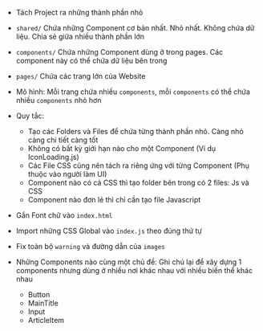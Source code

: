 - Tách Project ra những thành phần nhỏ
- `shared/` Chứa những Component cơ bản nhất. Nhỏ nhất. Không chứa dữ liệu. Chia sẻ giữa nhiều thành phần lớn
- `components/` Chứa những Component dùng ở trong pages. Các component này có thể chứa dữ liệu bên trong
- `pages/` Chứa các trang lớn của Website

- Mô hình: Mỗi trang chứa nhiều `components`, mỗi `components` có thể chứa nhiều `components` nhỏ hơn

- Quy tắc: 
  - Tạo các Folders và Files để chứa từng thành phần nhỏ. Càng nhỏ càng chi tiết càng tốt
  - Không có bất kỳ giới hạn nào cho một Component (Ví dụ IconLoading.js)
  - Các File CSS cũng nên tách ra riêng ứng với từng Component (Phụ thuộc vào người làm UI)
  - Component nào có cả CSS thì tạo folder bên trong có 2 files: Js và CSS
  - Component nào đơn lẻ thì chỉ cần tạo file Javascript

- Gắn Font chữ vào `index.html`
- Import những CSS Global vào `index.js` theo đúng thứ tự
- Fix toàn bộ `warning` và đường dẫn của `images`

- Những Components nào cùng một chủ đề: Ghi chú lại để xây dựng 1 components nhưng dùng ở nhiều nơi khác nhau với nhiều biến thể khác nhau
  - Button
  - MainTitle
  - Input
  - ArticleItem